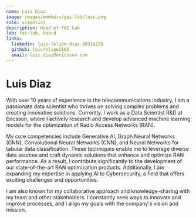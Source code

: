 ```yaml
---
name: Luis Diaz
image: images/members/gai-lab/luis.png
role: scientist
description: Head of FAI Lab
lab: fai-lab, board
links:
  linkedin: luis-felipe-diaz-9831a239
  github: luisfelipe2105
  email: luis.diaz@ericsson.com
---
```


# Luis Diaz

With over 10 years of experience in the telecommunications industry, I am a passionate data scientist who thrives on solving complex problems and creating innovative solutions. Currently, I work as a Data Scientist R&D at Ericsson, where I actively research and develop advanced machine learning models for the optimization of Radio Access Networks (RAN).

My core competencies include Generative AI, Graph Neural Networks (GNN), Convolutional Neural Networks (CNN), and Neural Networks for tabular data classification. These techniques enable me to leverage diverse data sources and craft dynamic solutions that enhance and optimize RAN performance. As a result, I contribute significantly to the development of our state-of-the-art RAN optimization products. Additionally, I am expanding my expertise in applying AI to Cybersecurity, a field that offers exciting challenges and opportunities.

I am also known for my collaborative approach and knowledge-sharing with my team and other stakeholders. I constantly seek ways to innovate and improve processes, and I align my goals with the company's vision and mission. 
